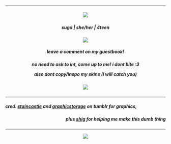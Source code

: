 ***

<h5 align="center" >
<img src="https://64.media.tumblr.com/f6358b0948e91c7d560f6b13f37a7559/1bf19afe93cf2fd2-67/s100x200/2d1f745031791332069c8871ca51a486f299b328.gifv"/>
</h5>


<h5 align="center" >
 suga | she/her | 4teen
</h5>
<p align="center" >
  
<img src="https://64.media.tumblr.com/839ca242a04751ecb3135c7649a348b5/836e3718f28e9b66-5d/s250x400/55f95ea5b1cd50388893bc7ef08b6a95a2bb2776.pnj"/>
</p>
<h5 align="center" >
  leave a comment on my guestbook! 
</h5>
<h5 align="center" >
  no need to ask to int, come up to me! i dont bite :3

 also dont copy/inspo my skins (i will catch you)
</h5>

<h5 align="center" >
<img src="https://64.media.tumblr.com/f6358b0948e91c7d560f6b13f37a7559/1bf19afe93cf2fd2-67/s100x200/2d1f745031791332069c8871ca51a486f299b328.gifv"/>
</h5>


  ***


<h5 align="left" >

  cred. [staincastle](https://www.tumblr.com/staincastle/727843847251623936/rinas-message-is-here-aespa-icons) and [graphicstorage](https://www.tumblr.com/graphicstorage/737067723194073088/animal-crossing-fruits) on tumblr for graphics,
</h5>

<h5 align="right" >

 plus [shig](https://github.com/NiGHTWlNG) for helping me make this dumb thing
</h5>

***
<p align="center" >
<img src="https://64.media.tumblr.com/f805eebf6c97987e6ef828613b7401bb/78f1f1f0d2011cad-d8/s100x200/73630e253bb56ff07e2824df7fb1f8c68774be12.pnj"/>
</p>

